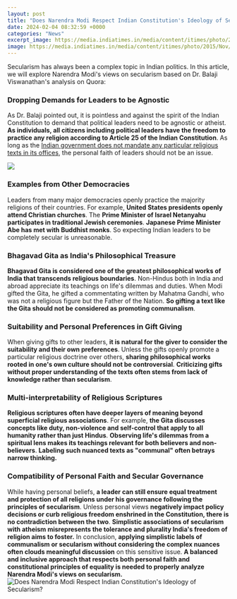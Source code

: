 ```yaml
---
layout: post
title: "Does Narendra Modi Respect Indian Constitution's Ideology of Secularism?"
date: 2024-02-04 08:32:59 +0000
categories: "News"
excerpt_image: https://media.indiatimes.in/media/content/itimes/photo/2015/Nov/27/1448597947-featuresoftheindian.jpg
image: https://media.indiatimes.in/media/content/itimes/photo/2015/Nov/27/1448597947-featuresoftheindian.jpg
---
```


Secularism has always been a complex topic in Indian politics. In this article, we will explore Narendra Modi's views on secularism based on Dr. Balaji Viswanathan's analysis on Quora:
### Dropping Demands for Leaders to be Agnostic
As Dr. Balaji pointed out, it is pointless and against the spirit of the Indian Constitution to demand that political leaders need to be agnostic or atheist. **As individuals, all citizens including political leaders have the freedom to practice any religion according to Article 25 of the Indian Constitution**. As long as the [Indian government does not mandate any particular religious texts in its offices](https://fistore.mysenprints.com/collection/abril), the personal faith of leaders should not be an issue. 

![](https://media.indiatimes.in/media/content/itimes/photo/2015/Nov/27/1448597942-understandingsecularism-5657d9abc46b9.jpg)
### Examples from Other Democracies 
Leaders from many major democracies openly practice the majority religions of their countries. For example, **United States presidents openly attend Christian churches**. The **Prime Minister of Israel Netanyahu participates in traditional Jewish ceremonies**. **Japanese Prime Minister Abe has met with Buddhist monks**. So expecting Indian leaders to be completely secular is unreasonable.
### Bhagavad Gita as India's Philosophical Treasure  
**Bhagavad Gita is considered one of the greatest philosophical works of India that transcends religious boundaries**. Non-Hindus both in India and abroad appreciate its teachings on life's dilemmas and duties. When Modi gifted the Gita, he gifted a commentating written by Mahatma Gandhi, who was not a religious figure but the Father of the Nation. **So gifting a text like the Gita should not be considered as promoting communalism**.
### Suitability and Personal Preferences in Gift Giving
When giving gifts to other leaders, **it is natural for the giver to consider the suitability and their own preferences**. Unless the gifts openly promote a particular religious doctrine over others, **sharing philosophical works rooted in one's own culture should not be controversial**. **Criticizing gifts without proper understanding of the texts often stems from lack of knowledge rather than secularism**.
### Multi-interpretability of Religious Scriptures 
**Religious scriptures often have deeper layers of meaning beyond superficial religious associations**. For example, **the Gita discusses concepts like duty, non-violence and self-control that apply to all humanity rather than just Hindus**. **Observing life's dilemmas from a spiritual lens makes its teachings relevant for both believers and non-believers**. **Labeling such nuanced texts as "communal" often betrays narrow thinking.**
### Compatibility of Personal Faith and Secular Governance
While having personal beliefs, **a leader can still ensure equal treatment and protection of all religions under his governance following the principles of secularism**. Unless personal views **negatively impact policy decisions or curb religious freedom enshrined in the Constitution, there is no contradiction between the two**. **Simplistic associations of secularism with atheism misrepresents the tolerance and plurality India's freedom of religion aims to foster.**
In conclusion, **applying simplistic labels of communalism or secularism without considering the complex nuances often clouds meaningful discussion** on this sensitive issue. **A balanced and inclusive approach that respects both personal faith and constitutional principles of equality is needed to properly analyze Narendra Modi's views on secularism.**
![Does Narendra Modi Respect Indian Constitution's Ideology of Secularism?](https://media.indiatimes.in/media/content/itimes/photo/2015/Nov/27/1448597947-featuresoftheindian.jpg)